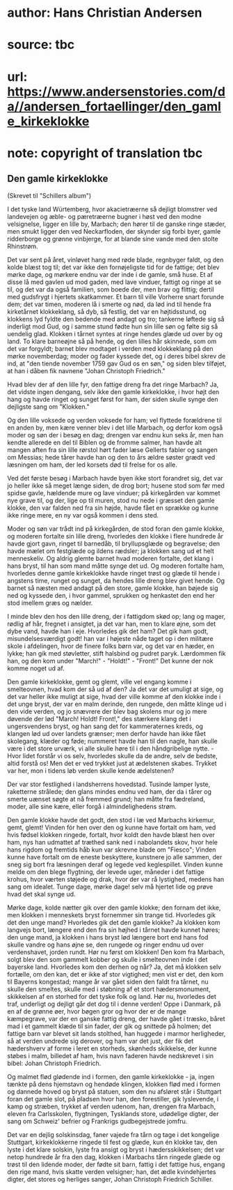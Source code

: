 # author: Hans Christian Andersen
# source: tbc
# url: https://www.andersenstories.com/da//andersen_fortaellinger/den_gamle_kirkeklokke
# note: copyright of translation tbc

## Den gamle kirkeklokke 

(Skrevet til "Schillers album")

I det tyske land Würtemberg, hvor akacietræerne så dejligt blomstrer ved
landevejen og æble- og pæretræerne bugner i høst ved den modne
velsignelse, ligger en lille by, Marbach; den hører til de ganske ringe
stæder, men smukt ligger den ved Neckarfloden, der skynder sig forbi
byer, gamle ridderborge og grønne vinbjerge, for at blande sine vande
med den stolte Rhinstrøm.

Det var sent på året, vinløvet hang med røde blade, regnbyger faldt, og
den kolde blæst tog til; det var ikke den fornøjeligste tid for de
fattige; det blev mørke dage, og mørkere endnu var der inde i de gamle,
små huse. Et af disse lå med gavlen ud mod gaden, med lave vinduer,
fattigt og ringe at se til, og det var da også familien, som boede der,
men brav og flittig; dertil med gudsfrygt i hjertets skatkammer. Et barn
tíl ville Vorherre snart forunde dem; det var timen, moderen lå i smerte
og nød, da lød ind til hende fra kirketårnet klokkeklang, så dyb, så
festlig, det var en højtidsstund, og klokkens lyd fyldte den bedende med
andagt og tro; tankerne løftede sig så inderligt mod Gud, og i samme
stund fødte hun sin lille søn og følte sig så uendelig glad. Klokken i
tårnet syntes at ringe hendes glæde ud over by og land. To klare
barneøjne så på hende, og den lilles hår skinnede, som om det var
forgyldt; barnet blev modtaget i verden med klokkeklang på den mørke
novemberdag; moder og fader kyssede det, og i deres bibel skrev de ind,
at "den tiende november 1759 gav Gud os en søn," og siden blev
tilføjet, at han i dåben fik navnene "Johan Christoph Friedrich."

Hvad blev der af den lille fyr, den fattige dreng fra det ringe Marbach?
Ja, det vidste ingen dengang, selv ikke den gamle kirkeklokke, i hvor
højt den hang og havde ringet og sunget først for ham, der siden skulle
synge den dejligste sang om "Klokken."

Og den lille voksede og verden voksede for ham; vel flyttede forældrene
til en anden by, men kære venner blev i det lille Marbach, og derfor kom
også moder og søn der i besøg en dag; drengen var endnu kun seks år, men
han kendte allerede en del til Biblen og de fromme salmer, han havde alt
mangen aften fra sin lille rørstol hørt fader læse Gellerts fabler og
sangen om Messias; hede tårer havde han og den to års ældre søster grædt
ved læsningen om ham, der led korsets død til frelse for os alle.

Ved det første besøg i Marbach havde byen ikke stort forandret sig, det
var jo heller ikke så meget længe siden, de drog bort; husene stod som
før med spidse gavle, hældende mure og lave vinduer; på kirkegården var
kommet nye grave til, og der, lige op til muren, stod nu nede i græsset
den gamle klokke, den var falden ned fra sin højde, havde fået en
sprække og kunne ikke ringe mere, en ny var også kommen i dens sted.

Moder og søn var trådt ind på kirkegården, de stod foran den gamle
klokke, og moderen fortalte sin lille dreng, hvorledes den klokke i
flere hundrede år havde gjort gavn, ringet til barnedåb, til
bryllupsglæde og begravelse; den havde mælet om festglæde og ildens
rædsler; ja klokken sang ud et helt menneskeliv. Og aldrig glemte barnet
hvad moderen fortalte, det klang i hans bryst, til han som mand måtte
synge det ud. Og moderen fortalte ham, hvorledes denne gamle kirkeklokke
havde ringet trøst og glæde til hende i angstens time, runget og sunget,
da hendes lille dreng blev givet hende. Og barnet så næsten med andagt
på den store, gamle klokke, han bøjede sig ned og kyssede den, i hvor
gammel, sprukken og henkastet den end her stod imellem græs og nælder.

I minde blev den hos den lille dreng, der i fattigdom skød op; lang og
mager, rødlig af hår, fregnet i ansigtet, ja det var han, men to klare
øjne, som det dybe vand, havde han i eje. Hvorledes gik det ham? Det gik
ham godt, misundelsesværdigt godt! han var i højeste nåde taget op i den
militære skole i afdelingen, hvor de finere folks børn var, og det var
en hæder, en lykke; han gik med støvletter, stift halsbind og pudret
paryk. Lærdommen fik han, og den kom under "March!" - "Holdt!" -
"Front!" Det kunne der nok komme noget ud af.

Den gamle kirkeklokke, gemt og glemt, ville vel engang komme i
smelteovnen, hvad kom der så ud af den? Ja det var det umuligt at sige,
og det var heller ikke muligt at sige, hvad der ville komme af den
klokke inde i det unge bryst, der var en malm derinde, den rungede, den
måtte klinge ud i den vide verden, og jo snævrere der blev bag skolens
mur og jo mere døvende der lød "March! Holdt! Front!," des stærkere
klang det i ungersvendens bryst, og han sang det for kammeraternes
kreds, og klangen lød ud over landets grænser; men derfor havde han ikke
fået skolegang, klæder og føde; nummeret havde han til den nagle, han
skulle være i det store urværk, vi alle skulle høre til i den
håndgribelige nytte. - Hvor lidet forstår vi os selv, hvorledes skulle
da de andre, selv de bedste, altid forstå os! Men det er ved trykket
just at ædelstenen skabes. Trykket var her, mon i tidens løb verden
skulle kende ædelstenen?

Der var stor festlighed i landsherrens hovedstad. Tusinde lamper lyste,
raketterne strålede; den glans mindes endnu ved ham, der da i tårer og
smerte uænset søgte at nå fremmed grund; han måtte fra fædreland, moder,
alle sine kære, eller forgå i almindelighedens strøm.

Den gamle klokke havde det godt, den stod i læ ved Marbachs kirkemur,
gemt, glemt! Vinden fór hen over den og kunne have fortalt om ham, ved
hvis fødsel klokken ringede, fortalt, hvor koldt den havde blæst hen
over ham, nys han udmattet af træthed sank ned i nabolandets skov, hvor
hele hans rigdom og fremtids håb kun var skrevne blade om "Fiesco";
Vinden kunne have fortalt om de eneste beskyttere, kunstnere jo alle
sammen, der sneg sig bort fra læsningen deraf og legede ved
keglespillet. Vinden kunne melde om den blege flygtning, der levede
uger, måneder i det fattige krohus, hvor værten støjede og drak, hvor
der var rå lystighed, medens han sang om idealet. Tunge dage, mørke
dage! selv må hjertet lide og prøve hvad det skal synge ud.

Mørke dage, kolde nætter gik over den gamle klokke; den fornam det ikke,
men klokken i menneskets bryst fornemmer sin trange tid. Hvorledes gik
det den unge mand? Hvorledes gik det den gamle klokke? Ja klokken kom
langvejs bort, længere end den fra sin højhed i tårnet havde kunnet
høres; den unge mand, ja klokken i hans bryst lød længere bort end hans
fod skulle vandre og hans øjne se, den rungede og ringer endnu ud over
verdenshavet, jorden rundt. Hør nu først om klokken! Den kom fra
Marbach, solgt blev den som gammelt kobber og skulle i smelteovnen inde
i det bayerske land. Hvorledes kom den derhen og når? Ja, det må klokken
selv fortælle, om den kan, det er ikke af stor vigtighed; men vist er
det, den kom til Bayerns kongestad; mange år var gået siden den faldt
fra tårnet, nu skulle den smeltes, skulle med i støbning af et stort
hædersmonument, skikkelsen af en storhed for det tyske folk og land. Hør
nu, hvorledes det traf, underligt og dejligt går det dog til i denne
verden! Oppe i Danmark, på en af de grønne øer, hvor bøgen gror og hvor
der er de mange kæmpegrave, var der en ganske fattig dreng, der havde
gået i træsko, båret mad i et gammelt klæde til sin fader, der gik og
snittede på holmen; det fattige barn var blevet sit lands stolthed, han
huggede i marmor herligheder, så at verden undrede sig derover, og ham
var det just, der fik det hædershverv af forme i leret en storheds,
skønheds skikkelse, der kunne støbes i malm, billedet af ham, hvis navn
faderen havde nedskrevet i sin bibel: Johan Christoph Friedrich.

Og malmet flød glødende ind i formen, den gamle kirkeklokke - ja, ingen
tænkte på dens hjemstavn og hendøde klingen, klokken flød med i formen
og dannede hoved og bryst på statuen, som den nu afsløret står i
Stuttgart foran det gamle slot, på pladsen hvor han, den forestiller,
gik lyslevende, i kamp og stræben, trykket af verden udenom, han,
drengen fra Marbach, eleven fra Carlsskolen, flygtningen, Tysklands
store, udødelige digter, der sang om Schweiz' befrier og Frankrigs
gudbegejstrede jomfru.

Det var en dejlig solskinsdag, faner vajede fra tårn og tage i det
kongelige Stuttgart, kirkeklokkerne ringede til fest og glæde, kun én
klokke tav, den lyste i det klare solskin, lyste fra ansigt og bryst i
hædersskikkelsen; det var netop hundrede år fra den dag, klokken i
Marbachs tårn ringede glæde og trøst til den lidende moder, der fødte
sit barn, fattig i det fattige hus, engang den rige mand, hvis skatte
verden velsigner; han, det ædle kvindehjertes digter, det stores og
herliges sanger, Johan Christoph Friedrich Schiller.

